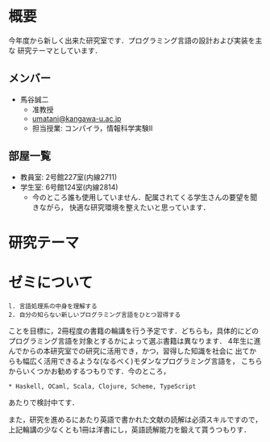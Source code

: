 # 概要

今年度から新しく出来た研究室です．プログラミング言語の設計および実装を主な
研究テーマとしています．

## メンバー

* 馬谷誠二
    * 准教授
    * umatani@kangawa-u.ac.jp
    * 担当授業: コンパイラ，情報科学実験II

## 部屋一覧

* 教員室: 2号館227室(内線2711)
* 学生室: 6号館124室(内線2814)
    * 今のところ誰も使用していません．配属されてくる学生さんの要望を聞きながら，
      快適な研究環境を整えたいと思っています．

# 研究テーマ



# ゼミについて

    l. 言語処理系の中身を理解する
    2. 自分の知らない新しいプログラミング言語をひとつ習得する

ことを目標に，2冊程度の書籍の輪講を行う予定です．どちらも，具体的にどの
プログラミング言語を対象とするかによって選ぶ書籍は異なります．
4年生に進んでからの本研究室での研究に活用でき，かつ，習得した知識を社会に
出てからも幅広く活用できるような(なるべく)モダンなプログラミング言語を，
こちらからいくつかお勧めするつもりです．今のところ，

    * Haskell, OCaml, Scala, Clojure, Scheme, TypeScript

あたりで検討中てす．

また，研究を進めるにあたり英語で書かれた文献の読解は必須スキルですので，
上記輪講の少なくとも1冊は洋書にし，英語読解能力を鍛えて貰うつもりす．
